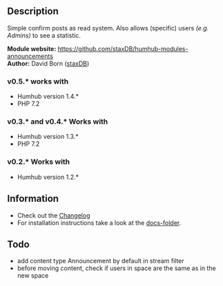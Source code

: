 ## Description

Simple confirm posts as read system.
Also allows (specific) users *(e.g. Admins)* to see a statistic.

__Module website:__ <https://github.com/staxDB/humhub-modules-announcements>  
__Author:__ David Born ([staxDB](https://github.com/staxDB))

### v0.5.* works with
- Humhub version 1.4.*
- PHP 7.2

### v0.3.* and v0.4.* Works with
- Humhub version 1.3.*
- PHP 7.2

### v0.2.* Works with
- Humhub version 1.2.*

## Information
- Check out the [Changelog](https://github.com/staxDB/humhub-modules-announcements/blob/master/docs/CHANGELOG.md)
- For installation instructions take a look at the [docs-folder](https://github.com/staxDB/humhub-modules-announcements/blob/master/docs/INSTALL.md).

## Todo
- add content type Announcement by default in stream filter
- before moving content, check if users in space are the same as in the new space